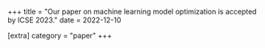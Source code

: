 +++
title = "Our paper on machine learning model optimization is accepted by ICSE 2023."
date = 2022-12-10

[extra]
category = "paper"
+++
